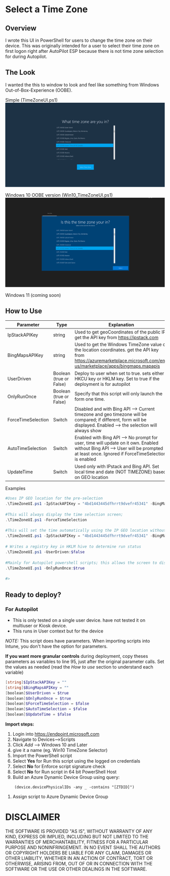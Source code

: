 # Select a Time Zone

## Overview

I wrote this UI in PowerShell for users to change the time zone on their device. This was originally intended for a user to select their time zone on first logon right after AutoPilot ESP because there is not time zone selection for during Autopilot.

## The Look

I wanted the this to window to look and feel like something from Windows Out-of-Box-Experience (OOBE).

Simple (TimeZoneUI.ps1)
![Alt_text](.images/original.PNG)

Windows 10 OOBE version (Win10_TimeZoneUI.ps1)
![Alt_text](.images/win10_version.png)

Windows 11 (coming soon)


## How to Use

Parameter | Type| Explanation | Requirements
-- | -- | -- | --
IpStackAPIKey | string |  Used to get geoCoordinates of the public IP. get the API key from <https://ipstack.com>
BingMapsAPIKey | string |  Used to get the Windows TimeZone value of the location coordinates. get the API key from https://azuremarketplace.microsoft.com/en-us/marketplace/apps/bingmaps.mapapis
UserDriven | Boolean (true or False) | Deploy to user when set to true. sets either HKCU key or HKLM key. Set to true if the deployment is for autopilot | Permission required for HKLM
OnlyRunOnce | Boolean (true or False) |  Specify that this script will only launch the form one time.
ForceTimeSelection | Switch | Disabled and with Bing API --> Current timezone and geo timezone will be compared; if different, form will be displayed. Enabled --> the selection will always show
AutoTimeSelection | Switch | Enabled with Bing API --> No prompt for user, time will update on it own. Enabled without Bing API --> User will be prompted at least once. Ignored if ForceTimeSelection is enabled
UpdateTime | Switch | Used only with IPstack and Bing API. Set local time and date (NOT TIMEZONE) based on GEO location | Requires administrative permissions

Examples
```powershell
#Uses IP GEO location for the pre-selection
.\TimeZoneUI.ps1 -IpStackAPIKey = "4bd1443445dfhrrt9dvefr45341" -BingMapsAPIKey = "Bh53uNUOwg71czosmd73hKfdHf465ddfhrtpiohvknlkewufjf4-d" -Verbose

#This will always display the time selection screen;
.\TimeZoneUI.ps1 -ForceTimeSelection

#This will set the time automatically using the IP GEO location without prompting user.
.\TimeZoneUI.ps1 -IpStackAPIKey = "4bd1443445dfhrrt9dvefr45341" -BingMapsAPIKey = "Bh53uNUOwg71czosmd73hKfdHf465ddfhrtpiohvknlkewufjf4-d" -AutoTimeSelection -UpdateTime

# Writes a registry key in HKLM hive to determine run status
.\TimeZoneUI.ps1 -UserDriven:$false

#Mainly for Autopilot powershell scripts; this allows the screen to display one time after ESP is completed.
.\TimeZoneUI.ps1 -OnlyRunOnce:$true

#>
```

## Ready to deploy?

### For Autopilot

- This is only tested on a single user device. have not tested it on multiuser or Kiosk device.
- This runs in User context but for the device

_NOTE:_ This script does have parameters. When importing scripts into Intune, you don't have the option for parameters. 

**If you want more granular controls** during deployment, copy theses parameters as variables to line 95, just after the original parameter calls. Set the values as needed (read the _How to use_ section to understand each variable)

```powershell
[string]$IpStackAPIKey = ""
[string]$BingMapsAPIKey = ""
[boolean]$UserDriven = $true
[boolean]$OnlyRunOnce = $true
[boolean]$ForceTimeSelection = $false
[boolean]$AutoTimeSelection = $false
[boolean]$UpdateTime = $false
```
**Import steps:**
1. Login into <https://endpoint.microsoft.com>
1. Navigate to Devices-->Scripts
1. Click _Add_ --> Windows 10 and Later
1. give it a name (eg. Win10 TimeZone Selector)
1. Import the PowerShell script
1. Select **Yes** for Run this script using the logged on credentials
1. Select **No** for Enforce script signature check
1. Select **No** for Run script in 64 bit PowerShell Host
1. Build an Azure Dynamic Device Group using query:

```kusto
    (device.devicePhysicalIDs -any _ -contains "[ZTDID]")
```

1. Assign script to Azure Dynamic Device Group


# DISCLAIMER

THE SOFTWARE IS PROVIDED "AS IS", WITHOUT WARRANTY OF ANY KIND, EXPRESS
OR IMPLIED, INCLUDING BUT NOT LIMITED TO THE WARRANTIES OF MERCHANTABILITY,
FITNESS FOR A PARTICULAR PURPOSE AND NONINFRINGEMENT. IN NO EVENT SHALL THE
AUTHORS OR COPYRIGHT HOLDERS BE LIABLE FOR ANY CLAIM, DAMAGES OR OTHER
LIABILITY, WHETHER IN AN ACTION OF CONTRACT, TORT OR OTHERWISE, ARISING
FROM, OUT OF OR IN CONNECTION WITH THE SOFTWARE OR THE USE OR OTHER
DEALINGS IN THE SOFTWARE.
